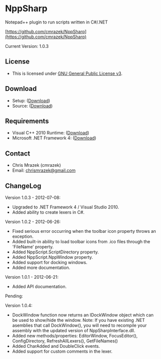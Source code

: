 # NppSharp
Notepad++ plugin to run scripts written in C#/.NET

[https://github.com/cmrazek/NppSharp](https://github.com/cmrazek/NppSharp)

Current Version: 1.0.3

## License
- This is licensed under [GNU General Public License v3](http://www.gnu.org/licenses/gpl.txt).

## Download
- Setup: ([Download](https://github.com/downloads/cmrazek/NppSharp/NppSharp_Setup_1.0.3.exe))
- Source: ([Download](https://github.com/cmrazek/NppSharp/zipball/master))

## Requirements
- Visual C++ 2010 Runtime: ([Download](http://www.microsoft.com/en-ca/download/details.aspx?id=5555))
- Microsoft .NET Framework 4: ([Download](http://www.microsoft.com/en-us/download/details.aspx?id=17718))

## Contact
- Chris Mrazek (cmrazek)
- Email: chrismrazek@gmail.com

## ChangeLog

Version 1.0.3 - 2012-07-08:
- Upgraded to .NET Framework 4 / Visual Studio 2010.
- Added ability to create lexers in C#.

Version 1.0.2 - 2012-06-26:
- Fixed serious error occurring when the toolbar icon property throws an exception.
- Added built-in ability to load toolbar icons from .ico files through the 'FileName' property.
- Added NppScript.ScriptDirectory property.
- Added NppScript.NppWindow property.
- Added support for docking windows.
- Added more documentation.

Version 1.0.1 - 2012-06-21:
- Added API documentation.

Pending:

Version 1.0.4:
- DockWindow function now returns an IDockWindow object which can be used to show/hide the window.
  Note: If you have existing .NET asemblies that call DockWindow(), you will need to recompile
  your assembly with the updated version of NppSharpInterface.dll.
- Added new methods/properties:
  EditorWindow, FocusEditor(), ConfigDirectory, RefreshAllLexers(), GetFileNames()
- Added CharAdded and DoubleClick events.
- Added support for custom comments in the lexer.
